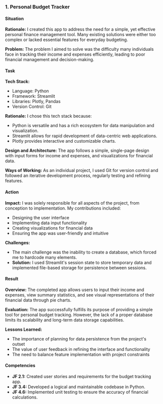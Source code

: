 ### 1. Personal Budget Tracker

#### Situation
**Rationale:** I created this app to address the need for a simple, yet effective personal finance management tool. Many existing solutions were either too complex or lacked essential features for everyday budgeting.

**Problem:** The problem I aimed to solve was the difficulty many individuals face in tracking their income and expenses efficiently, leading to poor financial management and decision-making.

#### Task
**Tech Stack:**
- Language: Python
- Framework: Streamlit
- Libraries: Plotly, Pandas
- Version Control: Git

**Rationale:** I chose this tech stack because:
- Python is versatile and has a rich ecosystem for data manipulation and visualization.
- Streamlit allows for rapid development of data-centric web applications.
- Plotly provides interactive and customizable charts.

**Design and Architecture:** The app follows a simple, single-page design with input forms for income and expenses, and visualizations for financial data.

**Ways of Working:** As an individual project, I used Git for version control and followed an iterative development process, regularly testing and refining features.

#### Action
**Impact:** I was solely responsible for all aspects of the project, from conception to implementation. My contributions included:
- Designing the user interface
- Implementing data input functionality
- Creating visualizations for financial data
- Ensuring the app was user-friendly and intuitive

**Challenges:**
- The main challenge was the inability to create a database, which forced me to hardcode many elements.
- **Solution:** I used Streamlit's session state to store temporary data and implemented file-based storage for persistence between sessions.

#### Result
**Overview:** The completed app allows users to input their income and expenses, view summary statistics, and see visual representations of their financial data through pie charts.

**Evaluation:** The app successfully fulfills its purpose of providing a simple tool for personal budget tracking. However, the lack of a proper database limits its scalability and long-term data storage capabilities.

**Lessons Learned:**
- The importance of planning for data persistence from the project's outset
- The value of user feedback in refining the interface and functionality
- The need to balance feature implementation with project constraints

#### Competencies
- **JF 2.1:** Created user stories and requirements for the budget tracking app.
- **JF 3.4:** Developed a logical and maintainable codebase in Python.
- **JF 4.6:** Implemented unit testing to ensure the accuracy of financial calculations.

